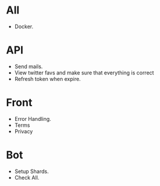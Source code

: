 # All

- Docker.

# API

- Send mails.
- View twitter favs and make sure that everything is correct
- Refresh token when expire.

# Front

- Error Handling.
- Terms
- Privacy

# Bot

- Setup Shards.
- Check All.
